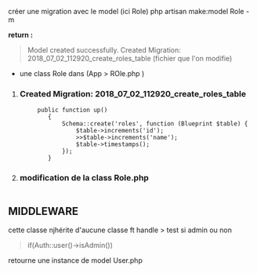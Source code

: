 

créer une migration avec le model  (ici Role)
php artisan make:model Role -m

**return :**
> Model created successfully.
  Created Migration: 2018_07_02_112920_create_roles_table (fichier que l'on 
  modifie)
  + une class Role dans (App > ROle.php )
 
1. ### Created Migration: 2018_07_02_112920_create_roles_table
    ```
         public function up()
            {
                Schema::create('roles', function (Blueprint $table) {
                    $table->increments('id');
                    >>$table->increments('name');
                    $table->timestamps();
                });
            }
    ```

2. ### modification de la class Role.php
    ```
    ```


## MIDDLEWARE
cette classe njhérite d'aucune classe
ft handle > test si admin ou non 
>  if(Auth::user()->isAdmin())

retourne une instance de model User.php 
